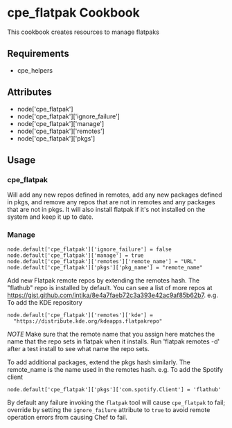 cpe_flatpak Cookbook
====================
This cookbook creates resources to manage flatpaks

Requirements
------------
* cpe_helpers

Attributes
----------
* node['cpe_flatpak']
* node['cpe_flatpak']['ignore_failure']
* node['cpe_flatpak']['manage']
* node['cpe_flatpak']['remotes']
* node['cpe_flatpak']['pkgs']

Usage
-----

### cpe_flatpak
Will add any new repos defined in remotes, add any new packages defined
in pkgs, and remove any repos that are not in remotes and any packages
that are not in pkgs.
It will also install flatpak if it's not installed on the system and keep
it up to date.

### Manage

```
node.default['cpe_flatpak']['ignore_failure'] = false
node.default['cpe_flatpak']['manage'] = true
node.default['cpe_flatpak']['remotes']['remote_name'] = "URL"
node.default['cpe_flatpak']['pkgs']['pkg_name'] = "remote_name"
```

Add new Flatpak remote repos by extending the remotes hash. The "flathub"
repo is installed by default. You can see a list of more repos at
<https://gist.github.com/intika/8e4a7faeb72c3a393e42ac9af85b62b7>.
e.g. To add the KDE repository

```
node.default['cpe_flatpak']['remotes']['kde'] =
  "https://distribute.kde.org/kdeapps.flatpakrepo"
```

*NOTE* Make sure that the remote name that you assign here matches the name
that the repo sets in flatpak when it installs. Run
'flatpak remotes -d' after a test install to see what name the repo sets.

To add additional packages, extend the pkgs hash similarly. The remote_name
is the name used in the remotes hash.
e.g. To add the Spotify client

```
node.default['cpe_flatpak']['pkgs']['com.spotify.Client'] = 'flathub'
```

By default any failure invoking the `flatpak` tool will cause `cpe_flatpak` to
fail; override by setting the `ignore_failure` attribute to `true` to avoid
remote operation errors from causing Chef to fail.
